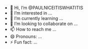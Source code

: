 - 👋 Hi, I’m @PAULNICEITISWHATITIS
- 👀 I’m interested in ...
- 🌱 I’m currently learning ...
- 💞️ I’m looking to collaborate on ...
- 📫 How to reach me ...
- 😄 Pronouns: ...
- ⚡ Fun fact: ...

<!---
PAULNICEITISWHATITIS/PAULNICEITISWHATITIS is a ✨ special ✨ repository because its `README.md` (this file) appears on your GitHub profile.
You can click the Preview link to take a look at your changes.
--->
